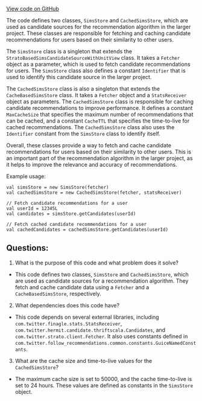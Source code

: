 [View code on GitHub](https://github.com/misbahsy/the-algorithm/follow-recommendations-service/common/src/main/scala/com/twitter/follow_recommendations/common/candidate_sources/sims/SimsStore.scala)

The code defines two classes, `SimsStore` and `CachedSimsStore`, which are used as candidate sources for the recommendation algorithm in the larger project. These classes are responsible for fetching and caching candidate recommendations for users based on their similarity to other users.

The `SimsStore` class is a singleton that extends the `StratoBasedSimsCandidateSourceWithUnitView` class. It takes a `Fetcher` object as a parameter, which is used to fetch candidate recommendations for users. The `SimsStore` class also defines a constant `Identifier` that is used to identify this candidate source in the larger project. 

The `CachedSimsStore` class is also a singleton that extends the `CacheBasedSimsStore` class. It takes a `Fetcher` object and a `StatsReceiver` object as parameters. The `CachedSimsStore` class is responsible for caching candidate recommendations to improve performance. It defines a constant `MaxCacheSize` that specifies the maximum number of recommendations that can be cached, and a constant `CacheTTL` that specifies the time-to-live for cached recommendations. The `CachedSimsStore` class also uses the `Identifier` constant from the `SimsStore` class to identify itself.

Overall, these classes provide a way to fetch and cache candidate recommendations for users based on their similarity to other users. This is an important part of the recommendation algorithm in the larger project, as it helps to improve the relevance and accuracy of recommendations. 

Example usage:

```
val simsStore = new SimsStore(fetcher)
val cachedSimsStore = new CachedSimsStore(fetcher, statsReceiver)

// Fetch candidate recommendations for a user
val userId = 12345L
val candidates = simsStore.getCandidates(userId)

// Fetch cached candidate recommendations for a user
val cachedCandidates = cachedSimsStore.getCandidates(userId)
```
## Questions: 
 1. What is the purpose of this code and what problem does it solve?
- This code defines two classes, `SimsStore` and `CachedSimsStore`, which are used as candidate sources for a recommendation algorithm. They fetch and cache candidate data using a `Fetcher` and a `CacheBasedSimsStore`, respectively.

2. What dependencies does this code have?
- This code depends on several external libraries, including `com.twitter.finagle.stats.StatsReceiver`, `com.twitter.hermit.candidate.thriftscala.Candidates`, and `com.twitter.strato.client.Fetcher`. It also uses constants defined in `com.twitter.follow_recommendations.common.constants.GuiceNamedConstants`.

3. What are the cache size and time-to-live values for the `CachedSimsStore`?
- The maximum cache size is set to 50000, and the cache time-to-live is set to 24 hours. These values are defined as constants in the `SimsStore` object.